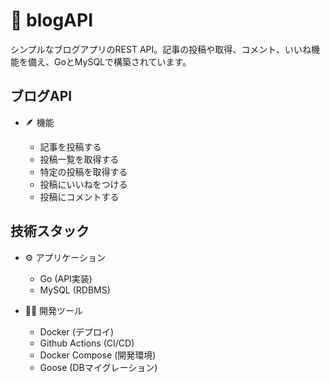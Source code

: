 # 📔 blogAPI

シンプルなブログアプリのREST API。記事の投稿や取得、コメント、いいね機能を備え、GoとMySQLで構築されています。

## ブログAPI

- 🪶 機能

  - 記事を投稿する
  - 投稿一覧を取得する
  - 特定の投稿を取得する
  - 投稿にいいねをつける
  - 投稿にコメントする

## 技術スタック

- ⚙️ アプリケーション

  - Go (API実装)
  - MySQL (RDBMS)

- 🧑‍💻 開発ツール

  - Docker (デプロイ)
  - Github Actions (CI/CD)
  - Docker Compose (開発環境)
  - Goose (DBマイグレーション)
